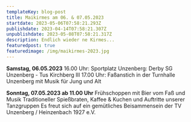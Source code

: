 ```yaml
---
templateKey: blog-post
title: Maikirmes am 06. & 07.05.2023
startdate: 2023-05-06T07:58:21.293Z
publishdate: 2023-04-14T07:58:21.307Z
unpublishdate: 2023-05-08T07:58:21.317Z
description: Endlich wieder ne Kirmes...
featuredpost: true
featuredimage: /img/maikirmes-2023.jpg
---
```

**Samstag, 06.05.2023**
16.00 Uhr: Sportplatz Unzenberg: Derby SG Unzenberg - Tus Kirchberg III
17.00 Uhr: Faßanstich in der Turnhalle Unzenberg mit Musik für Jung und Alt

**Sonntag, 07.05.2023 ab 11.00 Uhr**
Frühschoppen mit Bier vom Faß und Musik
Traditioneller Spießbraten, Kaffee & Kuchen und Auftritte unserer Tanzgruppen
Es freut sich auf ein gemütliches Beisammensein der TV Unzenberg / Heinzenbach 1927 e.V.